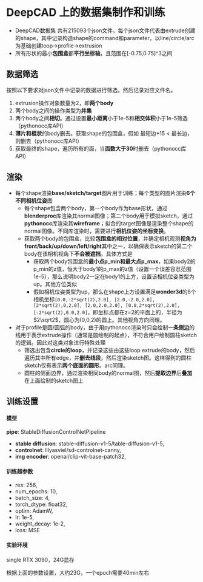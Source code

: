 # DeepCAD 上的数据集制作和训练

- DeepCAD数据集 共有215093个json文件，每个json文件代表由extrude创建的shape，其中记录构造shape的command和parameter，以line/circle/arc为基础创建loop->profile->extrusion
- 所有形状的最小**包围盒**都**平行坐标轴**，且范围在[-0.75,0.75]^3之间


## 数据筛选
按照以下要求对json文件中记录的数据进行筛选，然后记录对应文件名。

1.  extrusion操作对象数量为2，即**两个body**
2.  两个body之间的操作类型为**并集**
3.  两个body之间**相切**。通过设置**最小距离**小于1e-5和**相交体积**小于1e-5筛选（pythonocc库API）
4.  **薄片和棍状**的body删去。获取shape的包围盒，假如 最短边*15 < 最长边，则删去（pythonocc库API）
5.  获取最终的shape，遍历所有的面，当**面数大于30**时删去（pythonocc库API）


## 渲染
- 每个shape渲染**base/sketch/target**图片用于训练；每个类型的图片渲染**6个不同相机位姿**图
    - 每个shape包含两个body，第一个body作为base形状，通过**blenderproc**库渲染其normal图像；第二个body用于模拟sketch，通过**pythonocc**库渲染其**wireframe**；拟合的target图像是渲染整个shape的normal图像。不同库渲染时，需要进行**相机位姿的坐标变换**。
    - 获取两个body的包围盒，比较**包围盒的相对位置**，并确定相机观测**视角为front/back/up/down/left/right**其中之一，以确保表示sketch的第二个body在该相机视角下**不会被遮挡**。具体方式是
        - 获取两个body包围盒的**最小点p_min和最大点p_max**，如果body2的p_min的z值，恒大于body1的p_max的z值（设置一个误差容忍范围1e-5），那么说明body2一定在body1的上方，设置该相机位姿类型为up。其他方位类似
        - 假如相机位姿类型为up，那么在shape上方设置满足**wonder3d**的6个相机坐标`[0.0,-2*sqrt(2),2.0], [2.0,-2.0,2.0], [2*sqrt(2),0,2.0], [2.0,2.0,2.0], [0.0,2*sqrt(2),2.0], [-2*sqrt(2),0.0,2.0]`，即坐标点都在z=2的平面上的，半径为$2\sqrt2$，圆心为(0,0,2)的圆上。其他视角方向同理。
- 对于profile是圆/圆弧的body，由于用pythonocc渲染时只会绘制**一条侧边**的线用于表示extrude操作（通常是圆绘制的起点），不符合用户绘制圆柱sketch的逻辑。因此对这类对象进行特殊处理
    - 筛选出包含**circle的loop**，并记录这些由这些loop extrude的body，然后遍历其中所有edge，并**删去线段**，然后渲染sketch图。这样得到的圆柱sketch仅有表示**两个底面的圆形**。arc同理。
    - 圆柱的侧面边界，通过渲染相同body的normal图，然后**提取边界**后**叠加**在上面绘制的sketch图上


## 训练设置

#### 模型
**pipe**: StableDiffusionControlNetPipeline

- **stable diffusion**: stable-diffusion-v1-5/table-diffusion-v1-5,
- **controlnet**: lllyasviel/sd-controlnet-canny,
- **img encoder**: openai/clip-vit-base-patch32,



#### 训练超参数
-   res: 256,
-   num_epochs: 10,
-   batch_size: 4,
-   torch_dtype: float32,
-   optim: AdamW,
-   lr: 1e-5,
-   weight_decay: 1e-2,
-   loss: MSE

#### 实验环境

single RTX 3090，24G显存

根据上面的参数设置，大约23G，一个epoch需要40min左右





